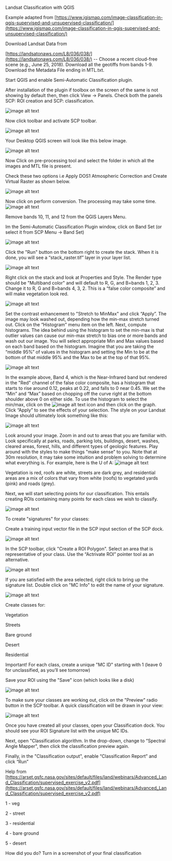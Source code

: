 Landsat Classification with QGIS

Example adapted from [https://www.igismap.com/image-classification-in-qgis-supervised-and-unsupervised-classification/](https://www.igismap.com/image-classification-in-qgis-supervised-and-unsupervised-classification/) 

Download Landsat Data from 

[https://landsatonaws.com/L8/036/038/](https://landsatonaws.com/L8/036/038/) -- Choose a recent cloud-free scene (e.g., June 25, 2018). Download all the geotiffs from bands 1-9. Download the Metadata File ending in MTL.txt. 

Start QGIS and enable Semi-Automatic Classification plugin. 

After installation of the plugin if toolbox on the screen of the same is not showing by default then, then click View -> Panels. Check both the panels SCP: ROI creation and SCP: classification.

![image alt text](image_0.png)

Now click toolbar and activate SCP toolbar.

![image alt text](image_1.jpg)

Your Desktop QGIS screen will look like this below image.

![image alt text](image_2.jpg)

Now Click on pre-processing tool and select the folder in which all the images and MTL file is present.

Check these two options i.e Apply DOS1 Atmospheric Correction and  Create Virtual Raster as shown below.

![image alt text](image_3.jpg)

Now click on perform conversion. The processing may take some time. ![image alt text](image_4.png)

Remove bands 10, 11, and 12 from the QGIS Layers Menu.

Im the Semi-Automatic Classification Plugin window, click on Band Set (or select it from SCP Menu -> Band Set)

![image alt text](image_5.png)

Click the "Run" button on the bottom right to create the stack. When it is done, you will see a “stack_raster.tif” layer in your layer list. 

![image alt text](image_6.png)

Right click on the stack and look at Properties and Style. The Render type should be "Multiband color" and will default to R, G, and B=bands 1, 2, 3. Change it to R, G and B=bands 4, 3, 2. This is a “false color composite” and will make vegetation look red.

![image alt text](image_7.png)

Set the contrast enhancement to "Stretch to MinMax" and click “Apply”. The image may look washed out, depending how the min-max stretch turned out. Click on the “Histogram” menu item on the left. Next, compute histograms. The idea behind using the histogram to set the min-max is that outlier values can cause our min-max stretch to bias one or more bands and wash out our image. You will select appropriate Min and Max values based on each band based on the histogram. Imagine that you are taking the “middle 95%” of values in the histogram and setting the Min to be at the bottom of that middle 95% and the Max to be at the top of that 95%.

![image alt text](image_8.png)

In the example above, Band 4, which is the Near-Infrared band but rendered in the "Red" channel of the false color composite, has a histogram that starts to rise around 0.12, peaks at 0.22, and falls to 0 near 0.45. We set the “Min” and “Max” based on chopping off the curve right at the bottom shoulder above 0 on either side. To use the histogram to select the min/max, click on the ![image alt text](image_9.png) icon and then click on the graph. Click “Apply” to see the effects of your selection. The style on your Landsat Image should ultimately look something like this: 

![image alt text](image_10.png)

Look around your image. Zoom in and out to areas that you are familiar with. Look specifically at parks, roads, parking lots, buildings, desert, washes, cleared areas, forest, hills, and different types of geologic features. Play around with the styles to make things "make sense" to you. Note that at 30m resolution, it may take some intuition and problem solving to determine what everything is. For example, here is the U of A: ![image alt text](image_11.png)

Vegetation is red, roofs are white, streets are dark grey, and residential areas are a mix of colors that vary from white (roofs) to vegetated yards (pink) and roads (grey). 

Next, we will start selecting points for our classification. This entails creating ROIs containing many points for each class we wish to classify.

![image alt text](image_12.png)

To create "signatures" for your classes:

Create a training input vector file in the SCP input section of the SCP dock. 

![image alt text](image_13.png)

In the SCP toolbar, click "Create a ROI Polygon". Select an area that is representative of your class. Use the “Actrivate ROI” pointer tool as an alternative.

 ![image alt text](image_14.png)

If you are satisfied with the area selected, right click to bring up the signature list. Double click on "MC Info" to edit the name of your signature. 

![image alt text](image_15.png)

Create classes for:

Vegetation

Streets

Bare ground

Desert

Residential

Important! For each class, create a unique "MC ID" starting with 1 (leave 0 for unclassified, as you’ll see tomorrow)

Save your ROI using the "Save" icon (which looks like a disk)

![image alt text](image_16.png)

To make sure your classes are working out, click on the "Preview" radio button in the SCP toolbar. A quick classification will be drawn in your view:

![image alt text](image_17.png)

Once you have created all your classes, open your Classification dock. You should see your ROI Signature list with the unique MC IDs.

Next, open "Classification algorithm. In the drop-down, change to “Spectral Angle Mapper", then click the classification preview again. 

Finally, in the "Classification output", enable “Classification Report” and click “Run”

Help from [https://arset.gsfc.nasa.gov/sites/default/files/land/webinars/Advanced_Land_Classification/supervised_exercise_v2.pdf](https://arset.gsfc.nasa.gov/sites/default/files/land/webinars/Advanced_Land_Classification/supervised_exercise_v2.pdf)

1 - veg

2 - street

3 - residential

4 - bare ground

5 - desert

How did you do? Turn in a screenshot of your final classification

